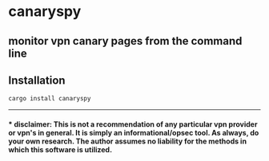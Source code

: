 # canaryspy

## monitor vpn canary pages from the command line

## Installation

```bash
cargo install canaryspy
```
----

#### * disclaimer: This is not a recommendation of any particular vpn provider or vpn's in general. It is simply an informational/opsec tool. As always, do your own research. The author assumes no liability for the methods in which this software is utilized.
